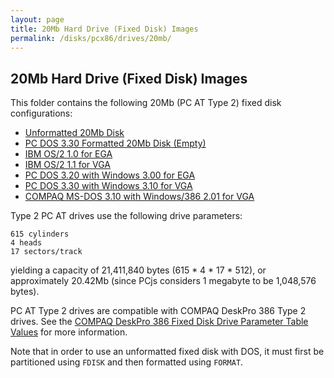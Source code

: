 ```yaml
---
layout: page
title: 20Mb Hard Drive (Fixed Disk) Images
permalink: /disks/pcx86/drives/20mb/
---
```


20Mb Hard Drive (Fixed Disk) Images
-----------------------------------

This folder contains the following 20Mb (PC AT Type 2) fixed disk configurations:

* [Unformatted 20Mb Disk](unformatted-at2.xml)
* [PC DOS 3.30 Formatted 20Mb Disk (Empty)](pcdos330-empty-at2.xml)
* [IBM OS/2 1.0 for EGA](ibmos210-ega-at2.xml)
* [IBM OS/2 1.1 for VGA](ibmos211-vga-at2.xml)
* [PC DOS 3.20 with Windows 3.00 for EGA](pcdos320-win300-ega-at2.xml)
* [PC DOS 3.30 with Windows 3.10 for VGA](pcdos330-win310-vga-at2.xml)
* [COMPAQ MS-DOS 3.10 with Windows/386 2.01 for VGA](compaq310-win386201-vga-at2.xml)

Type 2 PC AT drives use the following drive parameters:

    615 cylinders
    4 heads
    17 sectors/track

yielding a capacity of 21,411,840 bytes (615 * 4 * 17 * 512), or approximately 20.42Mb 
(since PCjs considers 1 megabyte to be 1,048,576 bytes).

PC AT Type 2 drives are compatible with COMPAQ DeskPro 386 Type 2 drives.
See the [COMPAQ DeskPro 386 Fixed Disk Drive Parameter Table Values](/pubs/pc/reference/compaq/deskpro386/#fixed-disk-drive-parameter-table-values) for more information.

Note that in order to use an unformatted fixed disk with DOS, it must first be partitioned using `FDISK` and then
formatted using `FORMAT`.
